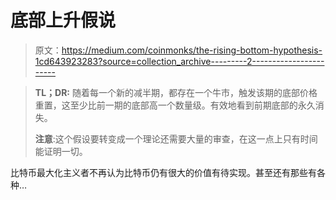 # 底部上升假说

> 原文：<https://medium.com/coinmonks/the-rising-bottom-hypothesis-1cd643923283?source=collection_archive---------2----------------------->

> **TL；DR:** 随着每一个新的减半期，都存在一个牛市，触发该期的底部价格重置，这至少比前一期的底部高一个数量级。有效地看到前期底部的永久消失。
> 
> **注意**:这个假设要转变成一个理论还需要大量的审查，在这一点上只有时间能证明一切。

比特币最大化主义者不再认为比特币仍有很大的价值有待实现。甚至还有那些有各种…